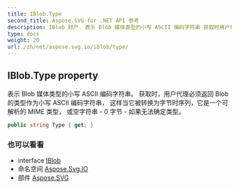 ```yaml
---
title: IBlob.Type
second_title: Aspose.SVG for .NET API 参考
description: IBlob 财产. 表示 Blob 媒体类型的小写 ASCII 编码字符串 获取时用户代理必须返回 Blob 的类型作为小写 ASCII 编码字符串 这样当它被转换为字节时序列它是一个可解析的 MIME 类型 或空字符串  0 字节  如果无法确定类型
type: docs
weight: 20
url: /zh/net/aspose.svg.io/iblob/type/
---
```

## IBlob.Type property

表示 Blob 媒体类型的小写 ASCII 编码字符串。 获取时，用户代理必须返回 Blob 的类型作为小写 ASCII 编码字符串， 这样当它被转换为字节时序列，它是一个可解析的 MIME 类型， 或空字符串 - 0 字节 - 如果无法确定类型。

```csharp
public string Type { get; }
```

### 也可以看看

* interface [IBlob](../)
* 命名空间 [Aspose.Svg.IO](../../iblob/)
* 部件 [Aspose.SVG](../../../)


